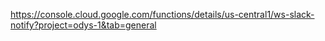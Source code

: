https://console.cloud.google.com/functions/details/us-central1/ws-slack-notify?project=odys-1&tab=general
